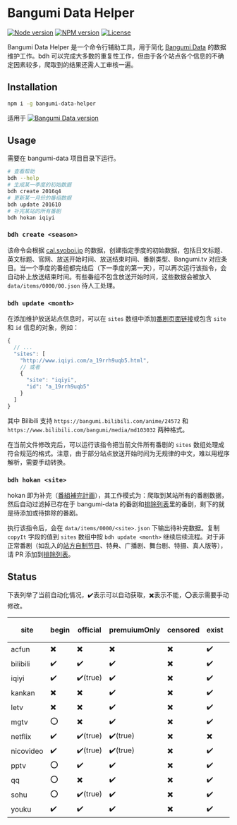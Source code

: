 # Bangumi Data Helper

[![Node version](https://img.shields.io/badge/node-%3E%3D%208.0.0-blue.svg)](https://nodejs.org)
[![NPM version](https://img.shields.io/npm/v/bangumi-data-helper.svg)](https://www.npmjs.com/package/bangumi-data-helper)
[![License](https://img.shields.io/npm/l/bangumi-data-helper.svg)](https://github.com/bangumi-data/helper/blob/master/LICENSE)

Bangumi Data Helper 是一个命令行辅助工具，用于简化 [Bangumi Data](https://github.com/bangumi-data/bangumi-data) 的数据维护工作。bdh 可以完成大多数的重复性工作，但由于各个站点各个信息的不确定因素较多，爬取到的结果还需人工审核一遍。

## Installation

```bash
npm i -g bangumi-data-helper
```

适用于 [![Bangumi Data version](https://img.shields.io/badge/bangumi--data-%5E0.2-blue.svg)](https://github.com/bangumi-data/bangumi-data)

## Usage

需要在 bangumi-data 项目目录下运行。

```bash
# 查看帮助
bdh --help
# 生成某一季度的初始数据
bdh create 2016q4
# 更新某一月份的番组数据
bdh update 201610
# 补完某站的所有番剧
bdh hokan iqiyi
```

### `bdh create <season>`

该命令会根据 [cal.syoboi.jp](http://cal.syoboi.jp/quarter/) 的数据，创建指定季度的初始数据，包括日文标题、英文标题、官网、放送开始时间、放送结束时间、番剧类型、Bangumi.tv 对应条目。当一个季度的番组都完结后（下一季度的第一天），可以再次运行该指令，会自动补上放送结束时间。有些番组不包含放送开始时间，这些数据会被放入 `data/items/0000/00.json` 待人工处理。

### `bdh update <month>`

在添加维护放送站点信息时，可以在 `sites` 数组中添加[番剧页面链接](https://github.com/bangumi-data/bangumi-data/blob/master/CONTRIBUTING.md#%E7%AB%99%E7%82%B9-url-%E6%8B%BC%E6%8E%A5)或包含 `site` 和 `id` 信息的对象，例如：

```js
{
  // ...
  "sites": [
    "http://www.iqiyi.com/a_19rrh9uqb5.html",
    // 或者
    {
      "site": "iqiyi",
      "id": "a_19rrh9uqb5"
    }
  ]
}
```

其中 Bilibili 支持 `https://bangumi.bilibili.com/anime/24572` 和 `https://www.bilibili.com/bangumi/media/md103032` 两种格式。

在当前文件修改完后，可以运行该指令把当前文件所有番剧的 `sites` 数组处理成符合规范的格式。注意，由于部分站点放送开始时间为无规律的中文，难以用程序解析，需要手动转换。

### `bdh hokan <site>`

hokan 即为补完（[番組補完計画](https://github.com/bangumi-data/bangumi-data/issues/11)），其工作模式为：爬取到某站所有的番剧数据，然后自动过滤掉已存在于 bangumi-data 的番剧和[排除列表](https://github.com/bangumi-data/helper/tree/master/exclusions)里的番剧，剩下的就是待添加或待排除的番剧。

执行该指令后，会在 `data/items/0000/<site>.json` 下输出待补完数据。复制 `copyIt` 字段的值到 `sites` 数组中按 `bdh update <month>` 继续后续流程。对于非正常番剧（如乱入的[站方自制节目](https://www.iqiyi.com/a_19rrh5w971.html)、特典、广播剧、舞台剧、特摄、真人版等），请 PR 添加到[排除列表](https://github.com/bangumi-data/helper/tree/master/exclusions)。

## Status

下表列举了当前自动化情况，✔️表示可以自动获取，✖️表示不能，⭕表示需要手动修改。

| site      | begin | official | premuiumOnly | censored | exist | 补完 |
| --------- | ----- | -------- | ------------ | -------- | ----- | --- |
| acfun     | ✖️    | ✖️       | ✖️           | ✖️       | ✔️    | ✖️  |
| bilibili  | ✔️    | ✔️       | ✔️           | ✖️       | ✔️    | ✔️  |
| iqiyi     | ✔️    | ✔️(true) | ✔️           | ✖️       | ✔️    | ✔️  |
| kankan    | ✖️    | ✖️       | ✔️           | ✖️       | ✔️    | ✖️  |
| letv      | ✖️    | ✖️       | ✔️           | ✖️       | ✔️    | ✔️  |
| mgtv      | ⭕    | ✖️       | ✔️           | ✖️       | ✔️    | ✔️  |
| netflix   | ✔️    | ✔️(true) | ✔️(true)     | ✖️       | ✖️    | ✖️  |
| nicovideo | ✔️    | ✔️(true) | ✔️(true)     | ✖️       | ✔️    | ✔️  |
| pptv      | ⭕    | ✔️       | ✔️           | ✖️       | ✔️    | ✔️  |
| qq        | ⭕    | ✖️       | ✔️           | ✖️       | ✔️    | ✔️  |
| sohu      | ⭕    | ✔️(true) | ✔️           | ✖️       | ✔️    | ✔️  |
| youku     | ✔️    | ✔️       | ✔️           | ✖️       | ✔️    | ✔️  |
